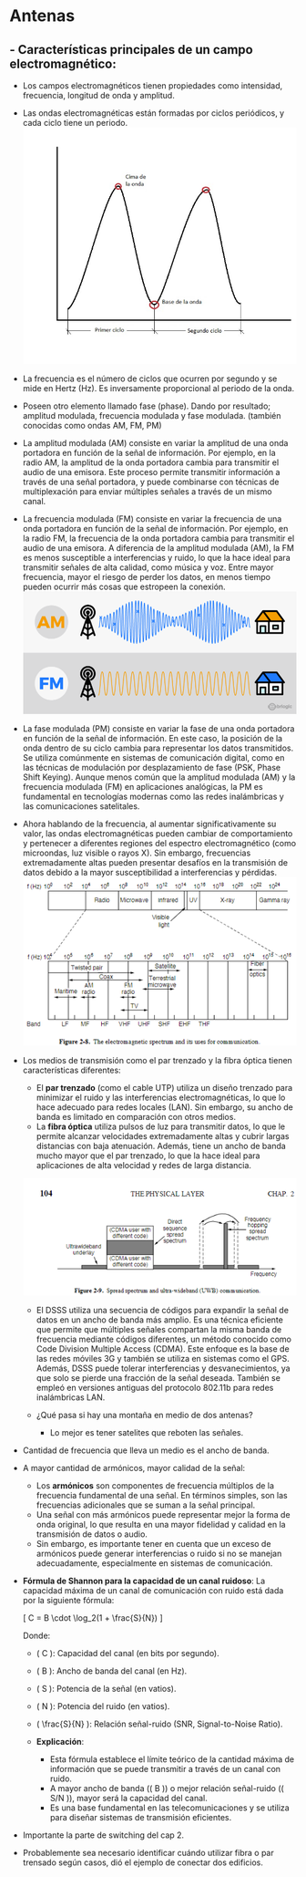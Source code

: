 # Antenas

## - Características principales de un campo electromagnético:

- Los campos electromagnéticos tienen propiedades como intensidad, frecuencia, longitud de onda y amplitud.
- Las ondas electromagnéticas están formadas por ciclos periódicos, y cada ciclo tiene un periodo.
  ![alt text](image-1.png)
- La frecuencia es el número de ciclos que ocurren por segundo y se mide en Hertz (Hz). Es inversamente proporcional al periodo de la onda.
- Poseen otro elemento llamado fase (phase). Dando por resultado; amplitud modulada, frecuencia modulada y fase modulada. (también conocidas como ondas AM, FM, PM)
- La amplitud modulada (AM) consiste en variar la amplitud de una onda portadora en función de la señal de información. Por ejemplo, en la radio AM, la amplitud de la onda portadora cambia para transmitir el audio de una emisora.
  Este proceso permite transmitir información a través de una señal portadora, y puede combinarse con técnicas de multiplexación para enviar múltiples señales a través de un mismo canal.
- La frecuencia modulada (FM) consiste en variar la frecuencia de una onda portadora en función de la señal de información. Por ejemplo, en la radio FM, la frecuencia de la onda portadora cambia para transmitir el audio de una emisora. A diferencia de la amplitud modulada (AM), la FM es menos susceptible a interferencias y ruido, lo que la hace ideal para transmitir señales de alta calidad, como música y voz.
  Entre mayor frecuencia, mayor el riesgo de perder los datos, en menos tiempo pueden ocurrir más cosas que estropeen la conexión.
  ![alt text](image-2.png)
- La fase modulada (PM) consiste en variar la fase de una onda portadora en función de la señal de información. En este caso, la posición de la onda dentro de su ciclo cambia para representar los datos transmitidos. Se utiliza comúnmente en sistemas de comunicación digital, como en las técnicas de modulación por desplazamiento de fase (PSK, Phase Shift Keying). Aunque menos común que la amplitud modulada (AM) y la frecuencia modulada (FM) en aplicaciones analógicas, la PM es fundamental en tecnologías modernas como las redes inalámbricas y las comunicaciones satelitales.

- Ahora hablando de la frecuencia, al aumentar significativamente su valor, las ondas electromagnéticas pueden cambiar de comportamiento y pertenecer a diferentes regiones del espectro electromagnético (como microondas, luz visible o rayos X). Sin embargo, frecuencias extremadamente altas pueden presentar desafíos en la transmisión de datos debido a la mayor susceptibilidad a interferencias y pérdidas.
  ![alt text](image-4.png)
- Los medios de transmisión como el par trenzado y la fibra óptica tienen características diferentes:

  - El **par trenzado** (como el cable UTP) utiliza un diseño trenzado para minimizar el ruido y las interferencias electromagnéticas, lo que lo hace adecuado para redes locales (LAN). Sin embargo, su ancho de banda es limitado en comparación con otros medios.
  - La **fibra óptica** utiliza pulsos de luz para transmitir datos, lo que le permite alcanzar velocidades extremadamente altas y cubrir largas distancias con baja atenuación. Además, tiene un ancho de banda mucho mayor que el par trenzado, lo que la hace ideal para aplicaciones de alta velocidad y redes de larga distancia.

  ![alt text](image-5.png)

  - El DSSS utiliza una secuencia de códigos para expandir la señal de datos en un ancho de banda más amplio. Es una técnica eficiente que permite que múltiples señales compartan la misma banda de frecuencia mediante códigos diferentes, un método conocido como Code Division Multiple Access (CDMA). Este enfoque es la base de las redes móviles 3G y también se utiliza en sistemas como el GPS. Además, DSSS puede tolerar interferencias y desvanecimientos, ya que solo se pierde una fracción de la señal deseada. También se empleó en versiones antiguas del protocolo 802.11b para redes inalámbricas LAN.

  - ¿Qué pasa si hay una montaña en medio de dos antenas?
    - Lo mejor es tener satelites que reboten las señales.

- Cantidad de frecuencia que lleva un medio es el ancho de banda.
- A mayor cantidad de armónicos, mayor calidad de la señal:

  - Los **armónicos** son componentes de frecuencia múltiplos de la frecuencia fundamental de una señal. En términos simples, son las frecuencias adicionales que se suman a la señal principal.
  - Una señal con más armónicos puede representar mejor la forma de onda original, lo que resulta en una mayor fidelidad y calidad en la transmisión de datos o audio.
  - Sin embargo, es importante tener en cuenta que un exceso de armónicos puede generar interferencias o ruido si no se manejan adecuadamente, especialmente en sistemas de comunicación.

- **Fórmula de Shannon para la capacidad de un canal ruidoso**:
  La capacidad máxima de un canal de comunicación con ruido está dada por la siguiente fórmula:

  \[
  C = B \cdot \log_2(1 + \frac{S}{N})
  \]

  Donde:

  - \( C \): Capacidad del canal (en bits por segundo).
  - \( B \): Ancho de banda del canal (en Hz).
  - \( S \): Potencia de la señal (en vatios).
  - \( N \): Potencia del ruido (en vatios).
  - \( \frac{S}{N} \): Relación señal-ruido (SNR, Signal-to-Noise Ratio).

  - **Explicación**:
    - Esta fórmula establece el límite teórico de la cantidad máxima de información que se puede transmitir a través de un canal con ruido.
    - A mayor ancho de banda (\( B \)) o mejor relación señal-ruido (\( S/N \)), mayor será la capacidad del canal.
    - Es una base fundamental en las telecomunicaciones y se utiliza para diseñar sistemas de transmisión eficientes.
- Importante la parte de switching del cap 2.
- Probablemente sea necesario identificar cuándo utilizar fibra o par trensado según casos, dió el ejemplo de conectar dos edificios.